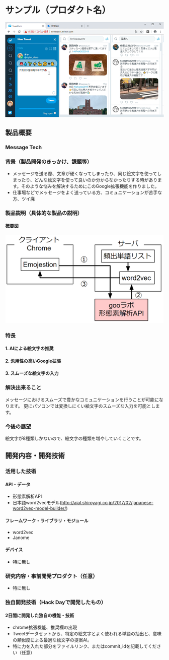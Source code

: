 # サンプル（プロダクト名）

[![Introduction](./intro.png)](https://youtu.be/46ZuBMtzqws)

## 製品概要
### Message Tech
### 背景（製品開発のきっかけ、課題等）
- メッセージを送る際、文章が硬くなってしまったり、同じ絵文字を使ってしまったり、どんな絵文字を使って良いのか分からなかったりする時があります。そのような悩みを解決するためにこのGoogle拡張機能を作りました。
- 仕事場などでメッセージをよく送っている方、コミュニケーションが苦手な方、ツイ廃

### 製品説明（具体的な製品の説明）
#### 概要図
![System](./system.png)

### 特長

#### 1. AIによる絵文字の推奨

#### 2. 汎用性の高いGoogle拡張

#### 3. スムーズな絵文字の入力

### 解決出来ること
メッセージにおけるスムーズで豊かなコミュニケーションを行うことが可能になります。
更にパソコンでは変換しにくい絵文字のスムーズな入力を可能とします。

### 今後の展望
絵文字が8種類しかないので、絵文字の種類を増やしていくことです。


## 開発内容・開発技術

### 活用した技術
#### API・データ
* 形態素解析API
* 日本語word2vecモデル(http://aial.shiroyagi.co.jp/2017/02/japanese-word2vec-model-builder/)

#### フレームワーク・ライブラリ・モジュール
* word2vec
* Janome

#### デバイス
* 特に無し

### 研究内容・事前開発プロダクト（任意）
* 特に無し


### 独自開発技術（Hack Dayで開発したもの）
#### 2日間に開発した独自の機能・技術
* chrome拡張機能、推奨欄の出現
* Tweetデータセットから、特定の絵文字とよく使われる単語の抽出と、意味の類似度による最適な絵文字の提案AI。
* 特に力を入れた部分をファイルリンク、またはcommit_idを記載してください（任意）
